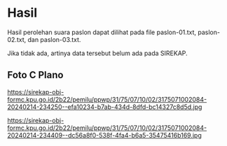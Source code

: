 # Hasil

Hasil perolehan suara paslon dapat dilihat pada file paslon-01.txt, paslon-02.txt, dan paslon-03.txt.

Jika tidak ada, artinya data tersebut belum ada pada SIREKAP.

## Foto C Plano

https://sirekap-obj-formc.kpu.go.id/2b22/pemilu/ppwp/31/75/07/10/02/3175071002084-20240214-234250--efa10234-b7ab-434d-8dfd-bc14327c8d5d.jpg

https://sirekap-obj-formc.kpu.go.id/2b22/pemilu/ppwp/31/75/07/10/02/3175071002084-20240214-234409--dc56a8f0-538f-4fa4-b6a5-35475416b169.jpg
